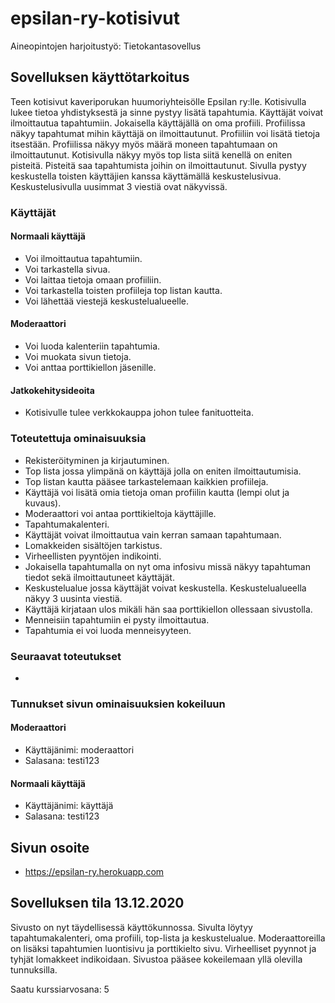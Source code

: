 # epsilan-ry-kotisivut
Aineopintojen harjoitustyö: Tietokantasovellus

## Sovelluksen käyttötarkoitus

Teen kotisivut kaveriporukan huumoriyhteisölle Epsilan ry:lle. Kotisivulla lukee tietoa
yhdistyksestä ja sinne pystyy lisätä tapahtumia. Käyttäjät voivat ilmoittautua tapahtumiin.
Jokaisella käyttäjällä on oma profiili. Profiilissa näkyy tapahtumat mihin käyttäjä on ilmoittautunut.
Profiiliin voi lisätä tietoja itsestään. Profiilissa näkyy myös määrä moneen tapahtumaan on ilmoittautunut.
Kotisivulla näkyy myös top lista siitä kenellä on eniten pisteitä. Pisteitä saa tapahtumista joihin on ilmoittautunut.
Sivulla pystyy keskustella toisten käyttäjien kanssa käyttämällä keskustelusivua. Keskustelusivulla uusimmat 3 viestiä ovat näkyvissä.


### Käyttäjät

#### Normaali käyttäjä

- Voi ilmoittautua tapahtumiin.
- Voi tarkastella sivua.
- Voi laittaa tietoja omaan profiiliin.
- Voi tarkastella toisten profiileja top listan kautta.
- Voi lähettää viestejä keskustelualueelle.

#### Moderaattori

- Voi luoda kalenteriin tapahtumia.
- Voi muokata sivun tietoja.
- Voi anttaa porttikiellon jäsenille.

#### Jatkokehitysideoita

- Kotisivulle tulee verkkokauppa johon tulee fanituotteita.

### Toteutettuja ominaisuuksia

- Rekisteröityminen ja kirjautuminen.
- Top lista jossa ylimpänä on käyttäjä jolla on eniten ilmoittautumisia.
- Top listan kautta pääsee tarkastelemaan kaikkien profiileja.
- Käyttäjä voi lisätä omia tietoja oman profiilin kautta (lempi olut ja kuvaus).
- Moderaattori voi antaa porttikieltoja käyttäjille.
- Tapahtumakalenteri.
- Käyttäjät voivat ilmoittautua vain kerran samaan tapahtumaan. 
- Lomakkeiden sisältöjen tarkistus.
- Virheellisten pyyntöjen indikointi.
- Jokaisella tapahtumalla on nyt oma infosivu missä näkyy tapahtuman tiedot sekä ilmoittautuneet käyttäjät.
- Keskustelualue jossa käyttäjät voivat keskustella. Keskustelualueella näkyy 3 uusinta viestiä.
- Käyttäjä kirjataan ulos mikäli hän saa porttikiellon ollessaan sivustolla.
- Menneisiin tapahtumiin ei pysty ilmoittautua.
- Tapahtumia ei voi luoda menneisyyteen.

### Seuraavat toteutukset

-

### Tunnukset sivun ominaisuuksien kokeiluun

#### Moderaattori
- Käyttäjänimi: moderaattori
- Salasana: testi123
  
#### Normaali käyttäjä
- Käyttäjänimi: käyttäjä
- Salasana: testi123
  
## Sivun osoite

- https://epsilan-ry.herokuapp.com

## Sovelluksen tila 13.12.2020

Sivusto on nyt täydellisessä käyttökunnossa. Sivulta löytyy tapahtumakalenteri, oma profiili, top-lista ja keskustelualue. Moderaattoreilla on lisäksi tapahtumien luontisivu ja porttikielto sivu. Virheelliset pyynnot ja tyhjät lomakkeet indikoidaan. Sivustoa pääsee kokeilemaan yllä olevilla tunnuksilla.

Saatu kurssiarvosana: 5
